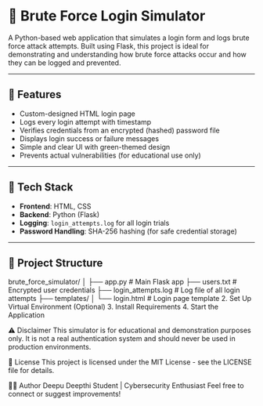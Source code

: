 # 🔐 Brute Force Login Simulator

A Python-based web application that simulates a login form and logs brute force attack attempts. Built using Flask, this project is ideal for demonstrating and understanding how brute force attacks occur and how they can be logged and prevented.

---

## 📌 Features

- Custom-designed HTML login page
- Logs every login attempt with timestamp
- Verifies credentials from an encrypted (hashed) password file
- Displays login success or failure messages
- Simple and clear UI with green-themed design
- Prevents actual vulnerabilities (for educational use only)

---

## 🚀 Tech Stack

- **Frontend**: HTML, CSS
- **Backend**: Python (Flask)
- **Logging**: `login_attempts.log` for all login trials
- **Password Handling**: SHA-256 hashing (for safe credential storage)

---

## 📁 Project Structure
brute_force_simulator/
│
├── app.py # Main Flask app
├── users.txt # Encrypted user credentials
├── login_attempts.log # Log file of all login attempts
├── templates/
│ └── login.html # Login page template
2. Set Up Virtual Environment (Optional)
3. Install Requirements
4. Start the Application

⚠️ Disclaimer
This simulator is for educational and demonstration purposes only. It is not a real authentication system and should never be used in production environments.

📄 License
This project is licensed under the MIT License - see the LICENSE file for details.

🙋‍♂️ Author
Deepu Deepthi
Student | Cybersecurity Enthusiast
Feel free to connect or suggest improvements!




